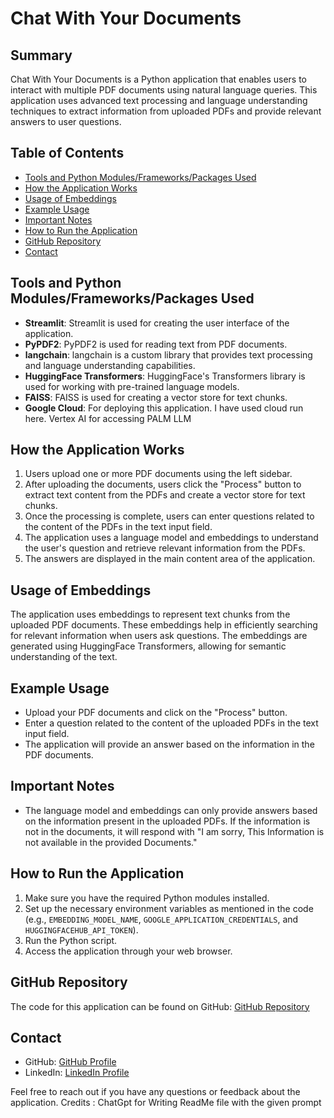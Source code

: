 # Chat With Your Documents


## Summary

Chat With Your Documents is a Python application that enables users to interact with multiple PDF documents using natural language queries. This application uses advanced text processing and language understanding techniques to extract information from uploaded PDFs and provide relevant answers to user questions.

## Table of Contents

- [Tools and Python Modules/Frameworks/Packages Used](#tools-and-python-modulesframeworkspackages-used)
- [How the Application Works](#how-the-application-works)
- [Usage of Embeddings](#usage-of-embeddings)
- [Example Usage](#example-usage)
- [Important Notes](#important-notes)
- [How to Run the Application](#how-to-run-the-application)
- [GitHub Repository](#github-repository)
- [Contact](#contact)

## Tools and Python Modules/Frameworks/Packages Used

- **Streamlit**: Streamlit is used for creating the user interface of the application.
- **PyPDF2**: PyPDF2 is used for reading text from PDF documents.
- **langchain**: langchain is a custom library that provides text processing and language understanding capabilities.
- **HuggingFace Transformers**: HuggingFace's Transformers library is used for working with pre-trained language models.
- **FAISS**: FAISS is used for creating a vector store for text chunks.
- **Google Cloud**: For deploying this application. I have used cloud run here. Vertex AI for accessing PALM LLM

## How the Application Works

1. Users upload one or more PDF documents using the left sidebar.
2. After uploading the documents, users click the "Process" button to extract text content from the PDFs and create a vector store for text chunks.
3. Once the processing is complete, users can enter questions related to the content of the PDFs in the text input field.
4. The application uses a language model and embeddings to understand the user's question and retrieve relevant information from the PDFs.
5. The answers are displayed in the main content area of the application.

## Usage of Embeddings

The application uses embeddings to represent text chunks from the uploaded PDF documents. These embeddings help in efficiently searching for relevant information when users ask questions. The embeddings are generated using HuggingFace Transformers, allowing for semantic understanding of the text.

## Example Usage

- Upload your PDF documents and click on the "Process" button.
- Enter a question related to the content of the uploaded PDFs in the text input field.
- The application will provide an answer based on the information in the PDF documents.

## Important Notes

- The language model and embeddings can only provide answers based on the information present in the uploaded PDFs. If the information is not in the documents, it will respond with "I am sorry, This Information is not available in the provided Documents."

## How to Run the Application

1. Make sure you have the required Python modules installed.
2. Set up the necessary environment variables as mentioned in the code (e.g., `EMBEDDING_MODEL_NAME`, `GOOGLE_APPLICATION_CREDENTIALS`, and `HUGGINGFACEHUB_API_TOKEN`).
3. Run the Python script.
4. Access the application through your web browser.

## GitHub Repository

The code for this application can be found on GitHub: [GitHub Repository](https://github.com/naveen675/AI/blob/main/langchain/Chat_With_your_Documents)

## Contact

- GitHub: [GitHub Profile](https://github.com/naveen675)
- LinkedIn: [LinkedIn Profile](www.linkedin.com/in/naveen675)

Feel free to reach out if you have any questions or feedback about the application.
Credits : ChatGpt for Writing ReadMe file with the given prompt